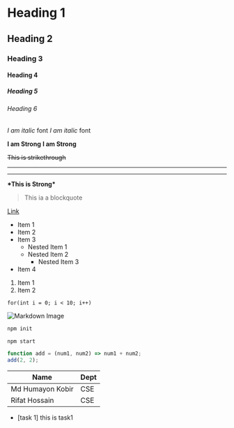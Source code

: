 <!-- Heading -->
# Heading 1
## Heading 2
### Heading 3
#### Heading 4
##### Heading 5
###### Heading 6

<!-- Italic -->
*I am italic* font
_I am italic_ font

<!-- Strong -->

**I am Strong** 
__I am Strong__

<!-- Strikethrough -->
~~This is strikethrough~~

<!-- Horizontal Rule -->
___
---
<!-- escape character -->
**\*This is Strong\***

<!-- Blockquote -->

> This ia a blockquote

<!-- Link -->
[Link](https://www.google.com "google.com")

<!-- Unordered List -->
* Item 1
* Item 2
* Item 3
    * Nested Item 1
    * Nested Item 2
        * Nested Item 3
* Item 4

<!-- Ordered List -->
1. Item 1
1. Item 2

<!-- Inline Code Blocks -->
`for(int i = 0; i < 10; i++)`

<!-- Image -->

![Markdown Image](https://markdown-here.com/img/icon256.png)

<!-- Github Markdown -->

<!-- CodeBlocks -->
```bash
npm init

npm start
```

```javascript
function add = (num1, num2) => num1 + num2;
add(2, 2);
```
<!-- Table -->
| Name|Dept |
|------|------|
|Md Humayon Kobir|CSE|
|Rifat Hossain|CSE|

<!-- Task List -->
* [task 1] this is task1